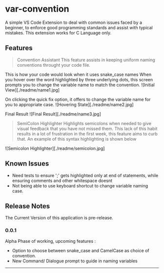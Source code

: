 # var-convention
A simple VS Code Extension to deal with common issues faced by a beginner, to enforce good programming standards and assist with typical mistakes. This extension works for C Language only.

## Features

> Convention Assistant
This feature assists in keeping uniform naming conventions throught your code file.

This is how your code would look when it uses snake_case names
When you hover over the word highlighted by three underlying dots, this screen prompts you to change the variable name to match the convention.
![Initial View][./readme/name1.jpg]

On clicking the quick fix option, it offers to change the variable name for you to appropriate case.
![Hovering State][./readme/name2.jpg]

Final Result
![Final Result][./readme/name3.jpg]

> SemiColon Highlighter
Highlights semicolons when needed to give visual feedback that you have not missed them. 
This lack of this habit results in a lot of frustration in the first week, this feature aims to curb that. An example of this syntax highlighting is shown below

![Semicolon Highlighter][./readme/semicolon.jpg]
## Known Issues

* Need tests to ensure ';' gets highlighted only at end of statements, while ensuring comments and other whitespace doesnt
* Not being able to use keyboard shortcut to change variable naming case.

## Release Notes

The Current Version of this application is pre-release.
### 0.0.1

Alpha Phase of working, upcoming features :
* Option to choose between snake_case and CamelCase as choice of convention.
* New Command/ Dialogue prompt to guide in naming variables

-----------------------------------------------------------------------------------------------------------
